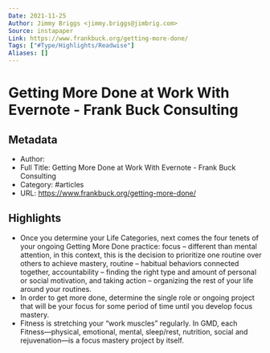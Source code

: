 ```yaml
---
Date: 2021-11-25
Author: Jimmy Briggs <jimmy.briggs@jimbrig.com>
Source: instapaper
Link: https://www.frankbuck.org/getting-more-done/
Tags: ["#Type/Highlights/Readwise"]
Aliases: []
---
```

# Getting More Done at Work With Evernote - Frank Buck Consulting

## Metadata
- Author: 
- Full Title: Getting More Done at Work With Evernote - Frank Buck Consulting
- Category: #articles
- URL: https://www.frankbuck.org/getting-more-done/

## Highlights
- Once you determine your Life Categories, next comes the four tenets of your ongoing Getting More Done practice:
  focus – different than mental attention, in this context, this is the decision to prioritize one routine over others to achieve mastery,
  routine – habitual behaviors connected together,
  accountability – finding the right type and amount of personal or social motivation, and
  taking action – organizing the rest of your life around your routines.
- In order to get more done, determine the single role or ongoing project that will be your focus for some period of time until you develop focus mastery.
- Fitness is stretching your “work muscles” regularly. In GMD, each Fitness—physical, emotional, mental, sleep/rest, nutrition, social and rejuvenation—is a focus mastery project by itself.
